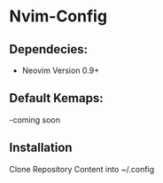 # Nvim-Config
## Dependecies:
 - Neovim Version 0.9+
 
## Default Kemaps:
-coming soon
## Installation
Clone Repository Content into ~/.config
